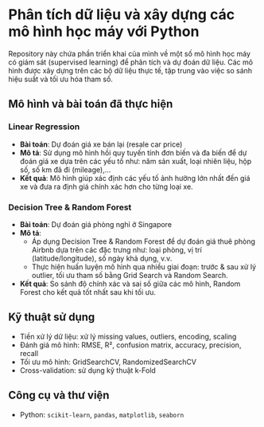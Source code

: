 # Phân tích dữ liệu và xây dựng các mô hình học máy với Python

Repository này chứa phần triển khai của mình về một số mô hình học máy có giám sát (supervised learning) để phân tích và dự đoán dữ liệu. Các mô hình được xây dựng trên các bộ dữ liệu thực tế, tập trung vào việc so sánh hiệu suất và tối ưu hóa tham số.

## Mô hình và bài toán đã thực hiện

### Linear Regression
- **Bài toán**: Dự đoán giá xe bán lại (resale car price)
- **Mô tả**: Sử dụng mô hình hồi quy tuyến tính đơn biến và đa biến để dự đoán giá xe dựa trên các yếu tố như: năm sản xuất, loại nhiên liệu, hộp số, số km đã đi (mileage),...
- **Kết quả**: Mô hình giúp xác định các yếu tố ảnh hưởng lớn nhất đến giá xe và đưa ra định giá chính xác hơn cho từng loại xe.

### Decision Tree & Random Forest
- **Bài toán**: Dự đoán giá phòng nghỉ ở Singapore
- **Mô tả**:
  - Áp dụng Decision Tree & Random Forest để dự đoán giá thuê phòng Airbnb dựa trên các đặc trưng như: loại phòng, vị trí (latitude/longitude), số ngày khả dụng, v.v.
  - Thực hiện huấn luyện mô hình qua nhiều giai đoạn: trước & sau xử lý outlier, tối ưu tham số bằng Grid Search và Random Search.
- **Kết quả**: So sánh độ chính xác và sai số giữa các mô hình, Random Forest cho kết quả tốt nhất sau khi tối ưu.
## Kỹ thuật sử dụng

- Tiền xử lý dữ liệu: xử lý missing values, outliers, encoding, scaling
- Đánh giá mô hình: RMSE, R², confusion matrix, accuracy, precision, recall
- Tối ưu mô hình: GridSearchCV, RandomizedSearchCV
- Cross-validation: sử dụng kỹ thuật k-Fold

## Công cụ và thư viện

- Python: `scikit-learn`, `pandas`, `matplotlib`, `seaborn`
